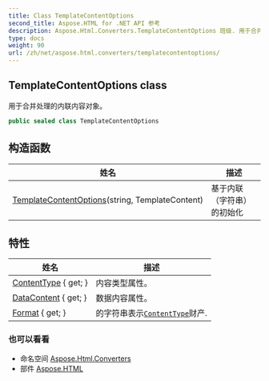 ```yaml
---
title: Class TemplateContentOptions
second_title: Aspose.HTML for .NET API 参考
description: Aspose.Html.Converters.TemplateContentOptions 班级. 用于合并处理的内联内容对象
type: docs
weight: 90
url: /zh/net/aspose.html.converters/templatecontentoptions/
---
```

## TemplateContentOptions class

用于合并处理的内联内容对象。

```csharp
public sealed class TemplateContentOptions
```

## 构造函数

| 姓名 | 描述 |
| --- | --- |
| [TemplateContentOptions](templatecontentoptions/)(string, TemplateContent) | 基于内联（字符串）的初始化 |

## 特性

| 姓名 | 描述 |
| --- | --- |
| [ContentType](../../aspose.html.converters/templatecontentoptions/contenttype/) { get; } | 内容类型属性。 |
| [DataContent](../../aspose.html.converters/templatecontentoptions/datacontent/) { get; } | 数据内容属性。 |
| [Format](../../aspose.html.converters/templatecontentoptions/format/) { get; } | 的字符串表示[`ContentType`](./contenttype/)财产. |

### 也可以看看

* 命名空间 [Aspose.Html.Converters](../../aspose.html.converters/)
* 部件 [Aspose.HTML](../../)


